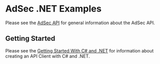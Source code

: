 # AdSec .NET Examples
Please see the [AdSec API](https://arup-group.github.io/oasys-combined/adsec-api/index.html)
for general information about the AdSec API.

## Getting Started
Please see the [Getting Started With C# and .NET](https://arup-group.github.io/oasys-combined/adsec-api/common/creating_applications/dotnet_clients.html)
for information about creating an API Client with C# and .NET.